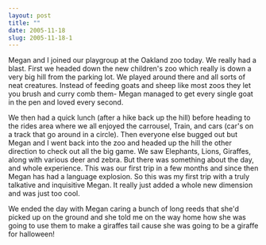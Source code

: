 ```yaml
---
layout: post
title: ""
date: 2005-11-18
slug: 2005-11-18-1
---
```


Megan and I joined our playgroup at the Oakland zoo today.  We really had a blast.  First we headed down the new children&apos;s zoo which really is down a very big hill from the parking lot.  We played around there and all sorts of neat creatures.  Instead of feeding goats and sheep like most zoos they let you brush and curry comb them- Megan managed to get every single goat in the pen and loved every second.

We then had a quick lunch (after a hike back up the hill) before heading to the rides area where we all enjoyed the carrousel, Train, and cars (car&apos;s on a track that go around in a circle).  Then everyone else bugged out but Megan and I went back into the zoo and headed up the hill the other direction to check out all the big game.  We saw Elephants, Lions, Giraffes, along with various deer and zebra.  But there was something about the day, and whole experience.  This was our first trip in a few months and since then Megan has had a language explosion.  So this was my first trip with a truly talkative and inquisitive Megan.  It really just added a whole new dimension and was just too cool.

We ended the day with Megan caring a bunch of long reeds that she&apos;d picked up on the ground and she told me on the way home how she was going to use them to make a giraffes tail cause she was going to be a giraffe for halloween!


